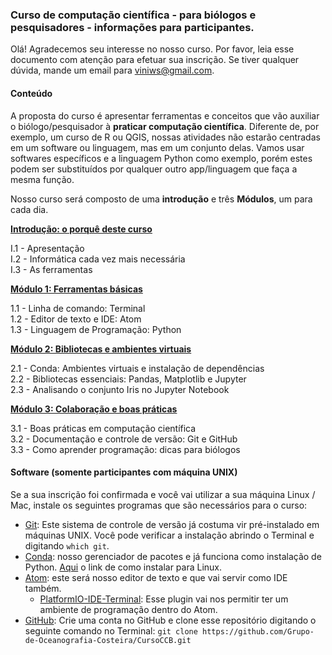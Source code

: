 ### Curso de computação científica -  para biólogos e pesquisadores - informações para participantes.

Olá! Agradecemos seu interesse no nosso curso. Por favor, leia esse documento com atenção para efetuar sua inscrição. Se tiver qualquer dúvida, mande um email para [viniws@gmail.com](mailto:viniws@gmail.com).

#### Conteúdo

A proposta do curso é apresentar ferramentas e conceitos que vão auxiliar o biólogo/pesquisador à **praticar computação científica**. Diferente de, por exemplo, um curso de R ou QGIS, nossas atividades não estarão centradas em um software ou linguagem, mas em um conjunto delas. Vamos usar softwares específicos e a linguagem Python como exemplo, porém estes podem ser substituídos por qualquer outro app/linguagem que faça a mesma função.

Nosso curso será composto de uma **introdução** e três **Módulos**, um para cada dia.

[**Introdução: o porquê deste curso**](markdown/introducao.md/)

I.1 - Apresentação  
I.2 - Informática cada vez mais necessária  
I.3 - As ferramentas

[**Módulo 1: Ferramentas básicas**](markdown/modulo_1.md)

1.1 - Linha de comando: Terminal  
1.2 - Editor de texto e IDE: Atom  
1.3 - Linguagem de Programação: Python

[**Módulo 2: Bibliotecas e ambientes virtuais**](markdown/modulo_2.md)

2.1 - Conda: Ambientes virtuais e instalação de dependências  
2.2 - Bibliotecas essenciais: Pandas, Matplotlib e Jupyter  
2.3 - Analisando o conjunto Iris no Jupyter Notebook  

[**Módulo 3: Colaboração e boas práticas**](markdown/modulo_3.md)

3.1 - Boas práticas em computação científica  
3.2 - Documentação e controle de versão: Git e GitHub  
3.3 - Como aprender programação: dicas para biólogos


#### Software (somente participantes com máquina UNIX)

Se a sua inscrição foi confirmada e você vai utilizar a sua máquina Linux / Mac, instale os seguintes programas que são necessários para o curso:

* [Git](https://git-scm.com/downloads): Este sistema de controle de versão já costuma vir pré-instalado em máquinas UNIX. Você pode verificar a instalação abrindo o Terminal e digitando ```which git```.
* [Conda](https://conda.io/docs/user-guide/install/download.html): nosso gerenciador de pacotes e já funciona como instalação de Python. [Aqui](https://docs.anaconda.com/anaconda/install/linux) o link de como instalar para Linux.
* [Atom](https://atom.io/): este será nosso editor de texto e que vai servir como IDE também.
  * [PlatformIO-IDE-Terminal](https://atom.io/packages/platformio-ide-terminal): Esse plugin vai nos permitir ter um ambiente de programação dentro do Atom.
* [GitHub](https://github.com/): Crie uma conta no GitHub e clone esse repositório digitando o seguinte comando no Terminal: ```git clone https://github.com/Grupo-de-Oceanografia-Costeira/CursoCCB.git```

